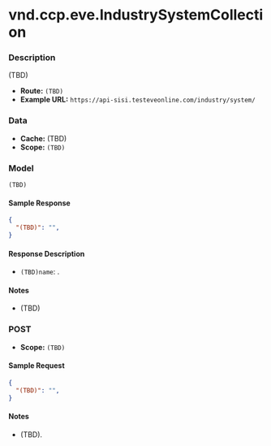 # vnd.ccp.eve.IndustrySystemCollection 

### Description
(TBD)


- **Route:** `(TBD)`
- **Example URL:** `https://api-sisi.testeveonline.com/industry/system/`

### Data

- **Cache:** (TBD)
- **Scope:** `(TBD)`

### Model
```
(TBD)
```

#### Sample Response

```json
{
  "(TBD)": "",
}
```

#### Response Description

- `(TBD)name`: .

#### Notes

- (TBD)

### POST

- **Scope:** `(TBD)`

#### Sample Request

```json
{
  "(TBD)": "",
}
```

#### Notes

- (TBD).


